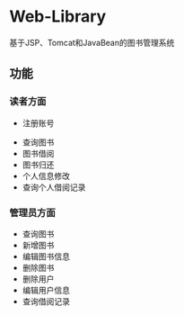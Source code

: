 # Web-Library
基于JSP、Tomcat和JavaBean的图书管理系统

## 功能 ##

### 读者方面 ###

- 注册账号<br>
* 查询图书<br>
* 图书借阅<br>
* 图书归还<br>
* 个人信息修改<br>
* 查询个人借阅记录<br>

### 管理员方面 ###
* 查询图书<br>
* 新增图书<br>
* 编辑图书信息<br>
* 删除图书<br>
* 删除用户<br>
* 编辑用户信息<br>
* 查询借阅记录<br>
